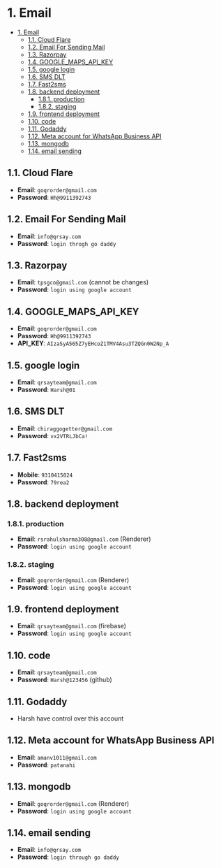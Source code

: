 # 1. Email

- [1. Email](#1-email)
  - [1.1. Cloud Flare](#11-cloud-flare)
  - [1.2. Email For Sending Mail](#12-email-for-sending-mail)
  - [1.3. Razorpay](#13-razorpay)
  - [1.4. GOOGLE\_MAPS\_API\_KEY](#14-google_maps_api_key)
  - [1.5. google login](#15-google-login)
  - [1.6. SMS DLT](#16-sms-dlt)
  - [1.7. Fast2sms](#17-fast2sms)
  - [1.8. backend deployment](#18-backend-deployment)
    - [1.8.1. production](#181-production)
    - [1.8.2. staging](#182-staging)
  - [1.9. frontend deployment](#19-frontend-deployment)
  - [1.10. code](#110-code)
  - [1.11. Godaddy](#111-godaddy)
  - [1.12. Meta account for WhatsApp Business API](#112-meta-account-for-whatsapp-business-api)
  - [1.13. mongodb](#113-mongodb)
  - [1.14. email sending](#114-email-sending)

## 1.1. Cloud Flare

- **Email**: `goqrorder@gmail.com`
- **Password**: `Hh@9911392743`

## 1.2. Email For Sending Mail

- **Email**: `info@qrsay.com`
- **Password**: `login throgh go daddy`

## 1.3. Razorpay

- **Email**: `tpsgco@gmail.com` (cannot be changes)
- **Password**: `login using google account`

## 1.4. GOOGLE_MAPS_API_KEY

- **Email**: `goqrorder@gmail.com`
- **Password**: `Hh@9911392743`
- **API_KEY**: `AIzaSyA565Z7yEHcoZ1TMV4Asu3TZQGn0W2Np_A`

## 1.5. google login

- **Email**: `qrsayteam@gmail.com`
- **Password**: `Harsh@01`

## 1.6. SMS DLT

- **Email**: `chiraggogetter@gmail.com`
- **Password**: `vx2VTRLJbCa!`

## 1.7. Fast2sms

- **Mobile**: `9310415024`
- **Password**: `79rea2`

## 1.8. backend deployment

### 1.8.1. production

- **Email**: `rsrahulsharma308@gmail.com` (Renderer)
- **Password**: `login using google account`

### 1.8.2. staging

- **Email**: `goqrorder@gmail.com` (Renderer)
- **Password**: `login using google account`

## 1.9. frontend deployment

- **Email**: `qrsayteam@gmail.com` (firebase)
- **Password**: `login using google account`

## 1.10. code

- **Email**: `qrsayteam@gmail.com`
- **Password**: `Harsh@123456` (github)

## 1.11. Godaddy

- Harsh have control over this account

## 1.12. Meta account for WhatsApp Business API

- **Email**: `amanv1011@gmail.com`
- **Password**: `patanahi`

## 1.13. mongodb

- **Email**: `goqrorder@gmail.com` (Renderer)
- **Password**: `login using google account`

## 1.14. email sending

- **Email**: `info@qrsay.com`
- **Password**: `login through go daddy`
